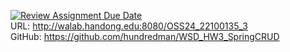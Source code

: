[![Review Assignment Due Date](https://classroom.github.com/assets/deadline-readme-button-22041afd0340ce965d47ae6ef1cefeee28c7c493a6346c4f15d667ab976d596c.svg)](https://classroom.github.com/a/BEDsejoG)
<br/>URL: http://walab.handong.edu:8080/OSS24_22100135_3
<br/>GitHub: https://github.com/hundredman/WSD_HW3_SpringCRUD